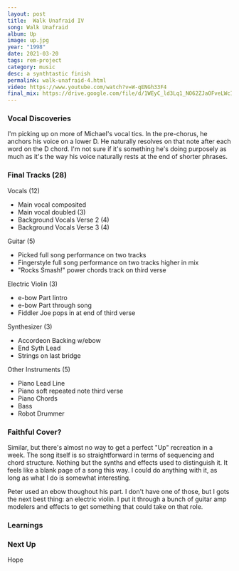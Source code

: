 ```yaml
---
layout: post
title:  Walk Unafraid IV
song: Walk Unafraid
album: Up
image: up.jpg
year: "1998"
date: 2021-03-20
tags: rem-project
category: music
desc: a synthtastic finish
permalink: walk-unafraid-4.html
video: https://www.youtube.com/watch?v=W-qENGh33F4
final_mix: https://drive.google.com/file/d/1WEyC_ld3Lq1_NO62ZJaOFveLWcI4PXN5/view?usp=sharing
---
```


### Vocal Discoveries
I'm picking up on more of Michael's vocal tics. In the pre-chorus, he anchors his voice on a lower D. He naturally resolves on that note after each word on the D chord. I'm not sure if it's something he's doing purposely as much as it's the way his voice naturally rests at the end of shorter phrases.

### Final Tracks (28)
Vocals (12)
- Main vocal composited
- Main vocal doubled (3)
- Background Vocals Verse 2 (4)
- Background Vocals Verse 3 (4)

Guitar (5)
- Picked full song performance on two tracks
- Fingerstyle full song performance on two tracks higher in mix
- "Rocks Smash!" power chords track on third verse

Electric Violin (3)
- e-bow Part Iintro
- e-bow Part through song
- Fiddler Joe pops in at end of third verse

Synthesizer (3)
- Accordeon Backing w/ebow
- End Syth Lead
- Strings on last bridge

Other Instruments (5)
- Piano Lead Line
- Piano soft repeated note third verse
- Piano Chords
- Bass
- Robot Drummer


### Faithful Cover?
Similar, but there's almost no way to get a perfect "Up" recreation in a week. The song itself is so straightforward in terms of sequencing and chord structure. Nothing but the synths and effects used to distinguish it. It feels like a blank page of a song this way. I could do anything with it, as long as what I do is somewhat interesting.

Peter used an ebow thoughout his part. I don't have one of those, but I gots the next best thing: an electric violin. I put it through a bunch of guitar amp modelers and effects to get something that could take on that role.

### Learnings


### Next Up
Hope